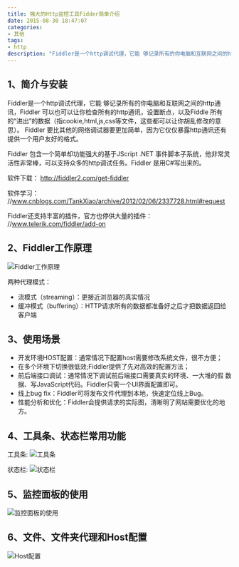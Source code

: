 ```yaml
---
title: 强大的Http监控工具Fidder简单介绍
date: 2015-08-30 18:47:07
categories:
- 其他
tags:
- http
description: "Fiddler是一个http调试代理，它能 够记录所有的你电脑和互联网之间的http通讯，Fiddler 可以也可以让你检查所有的http通讯，设置断点，以及Fiddle 所有的“进出”的数据（指cookie,html,js,css等文件，这些都可以让你胡乱修改的意思）。 Fiddler 要比其他的网络调试器要更加简单，因为它仅仅暴露http通讯还有提供一个用户友好的格式。"
---
```


## 1、简介与安装
Fiddler是一个http调试代理，它能 够记录所有的你电脑和互联网之间的http通讯，Fiddler 可以也可以让你检查所有的http通讯，设置断点，以及Fiddle 所有的“进出”的数据（指cookie,html,js,css等文件，这些都可以让你胡乱修改的意思）。 Fiddler 要比其他的网络调试器要更加简单，因为它仅仅暴露http通讯还有提供一个用户友好的格式。

Fiddler 包含一个简单却功能强大的基于JScript .NET 事件脚本子系统，他非常灵活性非常棒，可以支持众多的http调试任务。Fiddler 是用C#写出来的。

软件下载：
http://fiddler2.com/get-fiddler

软件学习：
//www.cnblogs.com/TankXiao/archive/2012/02/06/2337728.html#request

Fiddler还支持丰富的插件，官方也停供大量的插件：
//www.telerik.com/fiddler/add-on

## 2、Fiddler工作原理
![Fiddler工作原理](//ww2.sinaimg.cn/large/006tNc79ly1g5d7wzjr0yj30gp06y0ty.jpg)

两种代理模式：
- 流模式（streaming）：更接近浏览器的真实情况
- 缓冲模式（buffering）：HTTP请求所有的数据都准备好之后才把数据返回给客户端

## 3、使用场景
- 开发环境HOST配置：通常情况下配置host需要修改系统文件，很不方便；
- 在多个环境下切换很低效;Fiddler提供了先对高效的配置方法；
- 前后端接口调试：通常情况下调试前后端接口需要真实的环境、一大堆的假
 数据、写JavaScript代码。Fiddler只需一个UI界面配置即可。
- 线上bug fix：Fiddler可将发布文件代理到本地，快速定位线上Bug。
- 性能分析和优化：Fiddler会提供请求的实际图，清晰明了网站需要优化的地方。

## 4、工具条、状态栏常用功能
工具条:
![工具条](//ww4.sinaimg.cn/large/006tNc79ly1g5d7x1y9daj30yg0am108.jpg)

状态栏:
![状态栏](//ww4.sinaimg.cn/large/006tNc79ly1g5d7x2yjkxj30rr05r3yt.jpg)

## 5、监控面板的使用
![监控面板的使用](//ww2.sinaimg.cn/large/006tNc79ly1g5d7x4h39mj30yg07mte7.jpg)

## 6、文件、文件夹代理和Host配置
![Host配置](//ww1.sinaimg.cn/large/006tNc79ly1g5d7x5rt21j30l40c3wg0.jpg)
